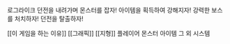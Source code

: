 로그라이크
던전을 내려가며 몬스터를 잡자!
아이템을 획득하여 강해지자!
강력한 보스를 처치하자!
던전을 탈출하자!

[[이 게임을 하는 이유]]
[[그래픽]]
[[지형]]
플레이어
몬스터
아이템
그 외 시스템
